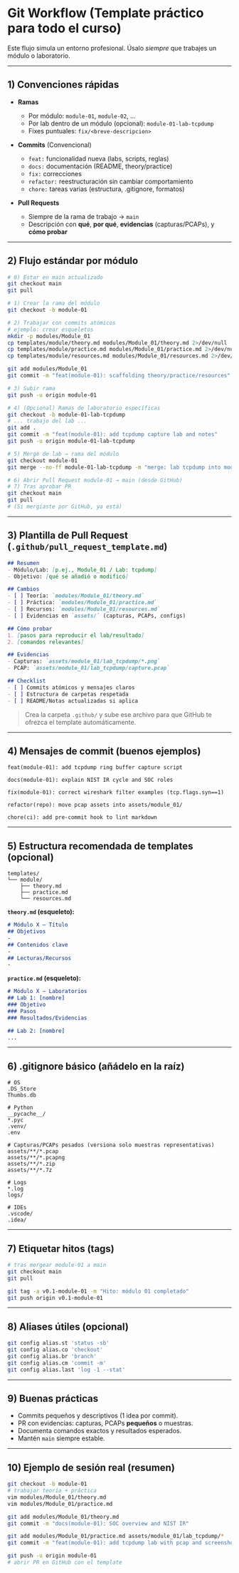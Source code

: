 # Git Workflow (Template práctico para todo el curso)

Este flujo simula un entorno profesional. Úsalo *siempre* que trabajes un módulo o laboratorio.

---

## 1) Convenciones rápidas

* **Ramas**

  * Por módulo: `module-01`, `module-02`, ...
  * Por lab dentro de un módulo (opcional): `module-01-lab-tcpdump`
  * Fixes puntuales: `fix/<breve-descripcion>`
* **Commits** (Convencional)

  * `feat:` funcionalidad nueva (labs, scripts, reglas)
  * `docs:` documentación (README, theory/practice)
  * `fix:` correcciones
  * `refactor:` reestructuración sin cambiar comportamiento
  * `chore:` tareas varias (estructura, .gitignore, formatos)
* **Pull Requests**

  * Siempre de la rama de trabajo → `main`
  * Descripción con **qué**, **por qué**, **evidencias** (capturas/PCAPs), y **cómo probar**

---

## 2) Flujo estándar por módulo

```bash
# 0) Estar en main actualizado
git checkout main
git pull

# 1) Crear la rama del módulo
git checkout -b module-01

# 2) Trabajar con commits atómicos
# ejemplo: crear esqueletos
mkdir -p modules/Module_01
cp templates/module/theory.md modules/Module_01/theory.md 2>/dev/null || true
cp templates/module/practice.md modules/Module_01/practice.md 2>/dev/null || true
cp templates/module/resources.md modules/Module_01/resources.md 2>/dev/null || true

git add modules/Module_01
git commit -m "feat(module-01): scaffolding theory/practice/resources"

# 3) Subir rama
git push -u origin module-01

# 4) (Opcional) Ramas de laboratorio específicas
git checkout -b module-01-lab-tcpdump
# ... trabajo del lab ...
git add .
git commit -m "feat(module-01): add tcpdump capture lab and notes"
git push -u origin module-01-lab-tcpdump

# 5) Merge de lab → rama del módulo
git checkout module-01
git merge --no-ff module-01-lab-tcpdump -m "merge: lab tcpdump into module-01"

# 6) Abrir Pull Request module-01 → main (desde GitHub)
# 7) Tras aprobar PR
git checkout main
git pull
# (Si mergiaste por GitHub, ya está)
```

---

## 3) Plantilla de Pull Request (`.github/pull_request_template.md`)

```markdown
## Resumen
- Módulo/Lab: [p.ej., Module_01 / Lab: tcpdump]
- Objetivo: [qué se añadió o modificó]

## Cambios
- [ ] Teoría: `modules/Module_01/theory.md`
- [ ] Práctica: `modules/Module_01/practice.md`
- [ ] Recursos: `modules/Module_01/resources.md`
- [ ] Evidencias en `assets/` (capturas, PCAPs, configs)

## Cómo probar
1. [pasos para reproducir el lab/resultado]
2. [comandos relevantes]

## Evidencias
- Capturas: `assets/module_01/lab_tcpdump/*.png`
- PCAP: `assets/module_01/lab_tcpdump/capture.pcap`

## Checklist
- [ ] Commits atómicos y mensajes claros
- [ ] Estructura de carpetas respetada
- [ ] README/Notas actualizadas si aplica
```

> Crea la carpeta `.github/` y sube ese archivo para que GitHub te ofrezca el template automáticamente.

---

## 4) Mensajes de commit (buenos ejemplos)

```text
feat(module-01): add tcpdump ring buffer capture script

docs(module-01): explain NIST IR cycle and SOC roles

fix(module-01): correct wireshark filter examples (tcp.flags.syn==1)

refactor(repo): move pcap assets into assets/module_01/

chore(ci): add pre-commit hook to lint markdown
```

---

## 5) Estructura recomendada de templates (opcional)

```
templates/
└── module/
    ├── theory.md
    ├── practice.md
    └── resources.md
```

**`theory.md` (esqueleto):**

```markdown
# Módulo X — Título
## Objetivos
-
## Contenidos clave
-
## Lecturas/Recursos
-
```

**`practice.md` (esqueleto):**

```markdown
# Módulo X — Laboratorios
## Lab 1: [nombre]
### Objetivo
### Pasos
### Resultados/Evidencias

## Lab 2: [nombre]
...
```

---

## 6) .gitignore básico (añádelo en la raíz)

```gitignore
# OS
.DS_Store
Thumbs.db

# Python
__pycache__/
*.pyc
.venv/
.env

# Capturas/PCAPs pesados (versiona solo muestras representativas)
assets/**/*.pcap
assets/**/*.pcapng
assets/**/*.zip
assets/**/*.7z

# Logs
*.log
logs/

# IDEs
.vscode/
.idea/
```

---

## 7) Etiquetar hitos (tags)

```bash
# tras mergear module-01 a main
git checkout main
git pull

git tag -a v0.1-module-01 -m "Hito: módulo 01 completado"
git push origin v0.1-module-01
```

---

## 8) Aliases útiles (opcional)

```bash
git config alias.st 'status -sb'
git config alias.co 'checkout'
git config alias.br 'branch'
git config alias.cm 'commit -m'
git config alias.last 'log -1 --stat'
```

---

## 9) Buenas prácticas

* Commits pequeños y descriptivos (1 idea por commit).
* PR con evidencias: capturas, PCAPs **pequeños** o muestras.
* Documenta comandos exactos y resultados esperados.
* Mantén `main` siempre estable.

---

## 10) Ejemplo de sesión real (resumen)

```bash
git checkout -b module-01
# trabajar teoría + práctica
vim modules/Module_01/theory.md
vim modules/Module_01/practice.md

git add modules/Module_01/theory.md
git commit -m "docs(module-01): SOC overview and NIST IR"

git add modules/Module_01/practice.md assets/module_01/lab_tcpdump/*
git commit -m "feat(module-01): add tcpdump lab with pcap and screenshots"

git push -u origin module-01
# abrir PR en GitHub con el template
```
